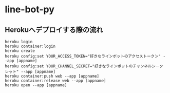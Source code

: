 # line-bot-py  
## Herokuへデプロイする際の流れ
``` heroku login ```  
``` heroku container:login ```  
``` heroku create ```  
``` heroku config:set YOUR_ACCESS_TOKEN="好きなラインボットのアクセストークン" --app [appname] ```  
``` heroku config:set YOUR_CHANNEL_SECRET="好きなラインボットのチャンネルシークレット" --app [appname] ```  
``` heroku container:push web --app [appname] ```  
``` heroku container:release web --app [appname] ```  
``` heroku open --app [appname] ```  
